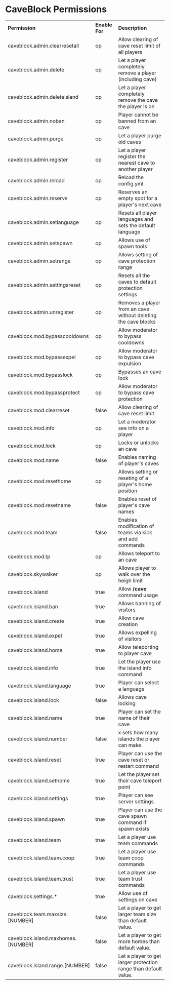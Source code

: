 # CaveBlock Permissions

<table align='center'>
<tr>
<td align='left'><b>Permission</b></td>
<td align='left'><b>Enable For</b></td>
<td align='left'><b>Description</b></td>
</tr>
<tr>
<td align='left'>caveblock.admin.clearresetall</td>
<td align='left'>op</td>
<td align='left'>Allow clearing of cave reset limit of all players</td>
</tr>
<tr>
<td align='left'>caveblock.admin.delete</td>
<td align='left'>op</td>
<td align='left'>Let a player completely remove a player (including cave)</td>
</tr>
<tr>
<td align='left'>caveblock.admin.deleteisland</td>
<td align='left'>op</td>
<td align='left'>Let a player completely remove the cave the player is on</td>
</tr>
<tr>
<td align='left'>caveblock.admin.noban</td>
<td align='left'>op</td>
<td align='left'>Player cannot be banned from an cave</td>
</tr>
<tr>
<td align='left'>caveblock.admin.purge</td>
<td align='left'>op</td>
<td align='left'>Let a player purge old caves</td>
</tr>
<tr>
<td align='left'>caveblock.admin.register</td>
<td align='left'>op</td>
<td align='left'>Let a player register the nearest cave to another player</td>
</tr>
<tr>
<td align='left'>caveblock.admin.reload</td>
<td align='left'>op</td>
<td align='left'>Reload the config.yml</td>
</tr> 
<tr>
<td align='left'>caveblock.admin.reserve</td>
<td align='left'>op</td>
<td align='left'>Reserves an empty spot for a player's next cave</td>
</tr>
<tr>
<td align='left'>caveblock.admin.setlanguage</td>
<td align='left'>op</td>
<td align='left'>Resets all player languages and sets the default language</td>
</tr>
<tr>
<td align='left'>caveblock.admin.setspawn</td>
<td align='left'>op</td>
<td align='left'>Allows use of spawn tools</td>
</tr>
<tr>
<td align='left'>caveblock.admin.setrange</td>
<td align='left'>op</td>
<td align='left'>Allows setting of cave protection range</td>
</tr>
<tr>
<td align='left'>caveblock.admin.settingsreset</td>
<td align='left'>op</td>
<td align='left'>Resets all the caves to default protection settings</td>
</tr>
<tr>
<td align='left'>caveblock.admin.unregister</td>
<td align='left'>op</td>
<td align='left'>Removes a player from an cave without deleting the cave blocks</td>
</tr>
<tr>
<td align='left'>caveblock.mod.bypasscooldowns</td>
<td align='left'>op</td>
<td align='left'>Allow moderator to bypass cooldowns</td>
</tr>
<tr>
<td align='left'>caveblock.mod.bypassexpel</td>
<td align='left'>op</td>
<td align='left'>Allow moderator to bypass cave expulsion</td>
</tr>
<tr>
<td align='left'>caveblock.mod.bypasslock</td>
<td align='left'>op</td>
<td align='left'>Bypasses an cave lock</td>
</tr>
<tr>
<td align='left'>caveblock.mod.bypassprotect</td>
<td align='left'>op</td>
<td align='left'>Allow moderator to bypass cave protection</td>
</tr>
<tr>
<td align='left'>caveblock.mod.clearreset</td>
<td align='left'>false</td>
<td align='left'>Allow clearing of cave reset limit</td>
</tr>
<tr>
<td align='left'>caveblock.mod.info</td>
<td align='left'>op</td>
<td align='left'>Let a moderator see info on a player</td>
</tr>
<tr>
<td align='left'>caveblock.mod.lock</td>
<td align='left'>op</td>
<td align='left'>Locks or unlocks an cave</td>
</tr>
<tr>
<td align='left'>caveblock.mod.name</td>
<td align='left'>false</td>
<td align='left'>Enables naming of player's caves</td>
</tr>
<tr>
<td align='left'>caveblock.mod.resethome</td>
<td align='left'>op</td>
<td align='left'>Allows setting or reseting of a player's home position</td>
</tr>
<tr>
<td align='left'>caveblock.mod.resetname</td>
<td align='left'>false</td>
<td align='left'>Enables reset of player's cave names</td>
</tr>
<tr>
<td align='left'>caveblock.mod.team</td>
<td align='left'>false</td>
<td align='left'>Enables modification of teams via kick and add commands</td>
</tr>
<tr>
<td align='left'>caveblock.mod.tp</td>
<td align='left'>op</td>
<td align='left'>Allows teleport to an cave</td>
</tr>
<tr>
<td align='left'>caveblock.skywalker</td>
<td align='left'>op</td>
<td align='left'>Allows player to walk over the heigh limit</td>
</tr>
<tr>
<td align='left'>caveblock.island</td>
<td align='left'>true</td>
<td align='left'>Allow <b>/cave</b> command usage</td>
</tr>
<tr>
<td align='left'>caveblock.island.ban</td>
<td align='left'>true</td>
<td align='left'>Allows banning of visitors</td>
</tr>
<tr>
<td align='left'>caveblock.island.create</td>
<td align='left'>true</td>
<td align='left'>Allow cave creation</td>
</tr>
<tr>
<td align='left'>caveblock.island.expel</td>
<td align='left'>true</td>
<td align='left'>Allows expelling of visitors</td>
</tr>
<tr>
<td align='left'>caveblock.island.home</td>
<td align='left'>true</td>
<td align='left'>Allow teleporting to player cave</td>
</tr>
<tr>
<td align='left'>caveblock.island.info</td>
<td align='left'>true</td>
<td align='left'>Let the player use the island info command</td>
</tr>
<tr>
<td align='left'>caveblock.island.language</td>
<td align='left'>true</td>
<td align='left'>Player can select a language</td>
</tr>
<tr>
<td align='left'>caveblock.island.lock</td>
<td align='left'>false</td>
<td align='left'>Allows cave locking</td>
</tr>
<tr>
<td align='left'>caveblock.island.name</td>
<td align='left'>true</td>
<td align='left'>Player can set the name of their cave</td>
</tr>
<td align='left'>caveblock.island.number</td>
<td align='left'>false</td>
<td align='left'>x sets how many islands the player can make.</td>
</tr>
<tr>
<td align='left'>caveblock.island.reset</td>
<td align='left'>true</td>
<td align='left'>Player can use the cave reset or restart command</td>
</tr>
<tr>
<td align='left'>caveblock.island.sethome</td>
<td align='left'>true</td>
<td align='left'>Let the player set their cave teleport point</td>
</tr>
<tr>
<td align='left'>caveblock.island.settings</td>
<td align='left'>true</td>
<td align='left'>Player can see server settings</td>
</tr>
<tr>
<td align='left'>caveblock.island.spawn</td>
<td align='left'>true</td>
<td align='left'>Player can use the cave spawn command if spawn exists</td>
</tr>
<tr>
<td align='left'>caveblock.island.team</td>
<td align='left'>true</td>
<td align='left'>Let a player use team commands</td>
</tr>
<tr>
<td align='left'>caveblock.island.team.coop</td>
<td align='left'>true</td>
<td align='left'>Let a player use team coop commands</td>
</tr>
<tr>
<td align='left'>caveblock.island.team.trust</td>
<td align='left'>true</td>
<td align='left'>Let a player use team trust commands</td>
</tr>
<tr>
<td align='left'>caveblock.settings.*</td>
<td align='left'>true</td>
<td align='left'>Allow use of settings on cave</td>
</tr>
<tr>
<td align='left'>caveblock.team.maxsize.[NUMBER]</td>
<td align='left'>false</td>
<td align='left'>Let a player to get larger team size than default value.</td>
</tr>
<tr>
<td align='left'>caveblock.island.maxhomes.[NUMBER]</td>
<td align='left'>false</td>
<td align='left'>Let a player to get more homes than default value.</td>
</tr>
<tr>
<td align='left'>caveblock.island.range.[NUMBER]</td>
<td align='left'>false</td>
<td align='left'>Let a player to get larger protection range than default value.</td>
</tr>
</table>
